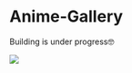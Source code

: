 # Anime-Gallery


Building is under progress🤓


<img src="https://5.imimg.com/data5/MJ/QE/MV/SELLER-21032740/work-under-maintenance-sign-board-500x500.jpg"></img>
